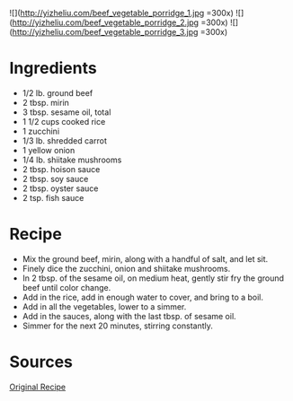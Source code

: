 ![](http://yizheliu.com/beef_vegetable_porridge_1.jpg =300x)
![](http://yizheliu.com/beef_vegetable_porridge_2.jpg =300x)
![](http://yizheliu.com/beef_vegetable_porridge_3.jpg =300x)

# Ingredients
* 1/2 lb. ground beef
* 2 tbsp. mirin
* 3 tbsp. sesame oil, total
* 1 1/2 cups cooked rice
* 1 zucchini 
* 1/3 lb. shredded carrot
* 1 yellow onion
* 1/4 lb. shiitake mushrooms
* 2 tbsp. hoison sauce
* 2 tbsp. soy sauce
* 2 tbsp. oyster sauce
* 2 tsp. fish sauce

# Recipe
* Mix the ground beef, mirin, along with a handful of salt, and let sit.
* Finely dice the zucchini, onion and shiitake mushrooms.
* In 2 tbsp. of the sesame oil, on medium heat, gently stir fry the ground beef until color change.
* Add in the rice, add in enough water to cover, and bring to a boil.
* Add in all the vegetables, lower to a simmer.
* Add in the sauces, along with the last tbsp. of sesame oil.
* Simmer for the next 20 minutes, stirring constantly. 

# Sources
[Original Recipe](https://www.youtube.com/watch?v=fvuHXumNbus)

